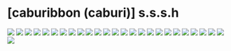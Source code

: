 # [caburibbon (caburi)] s.s.s.h
![](../img/10/00000001.jpg)
![](../img/10/00000002.jpg)
![](../img/10/00000003.jpg)
![](../img/10/00000004.jpg)
![](../img/10/00000005.jpg)
![](../img/10/00000006.jpg)
![](../img/10/00000007.jpg)
![](../img/10/00000008.jpg)
![](../img/10/00000009.jpg)
![](../img/10/00000010.jpg)
![](../img/10/00000011.jpg)
![](../img/10/00000012.jpg)
![](../img/10/00000013.jpg)
![](../img/10/00000014.jpg)
![](../img/10/00000015.jpg)
![](../img/10/00000016.jpg)
![](../img/10/00000017.jpg)
![](../img/10/00000018.jpg)
![](../img/10/00000019.jpg)
![](../img/10/00000020.jpg)
![](../img/10/00000021.jpg)
![](../img/10/00000022.jpg)
![](../img/10/00000023.jpg)
![](../img/10/00000024.jpg)
![](../img/10/00000025.jpg)
![](../img/10/00000026.jpg)
